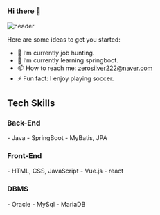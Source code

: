 ### Hi there 👋

![header](https://capsule-render.vercel.app/api?type=slice&color=auto&text=I%20am%20youngeun%20suh!)

Here are some ideas to get you started:

- 🔭 I’m currently job hunting.
- 🌱 I’m currently learning springboot.
- 📫 How to reach me: zerosilver222@naver.com
- ⚡ Fun fact: I enjoy playing soccer.

## Tech Skills
<h3>Back-End</h3>
- Java
- SpringBoot
- MyBatis, JPA

<h3>Front-End</h3>
- HTML, CSS, JavaScript
- Vue.js
- react

<h3>DBMS</h3>
- Oracle
- MySql
- MariaDB













